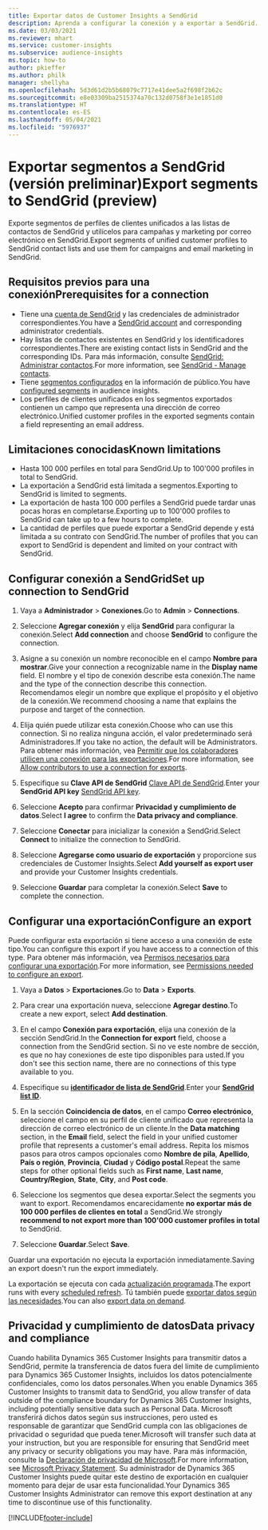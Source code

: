 ```yaml
---
title: Exportar datos de Customer Insights a SendGrid
description: Aprenda a configurar la conexión y a exportar a SendGrid.
ms.date: 03/03/2021
ms.reviewer: mhart
ms.service: customer-insights
ms.subservice: audience-insights
ms.topic: how-to
author: pkieffer
ms.author: philk
manager: shellyha
ms.openlocfilehash: 5d3d61d2b5b68079c7717e41dee5a2f698f2b62c
ms.sourcegitcommit: e8e03309ba2515374a70c132d0758f3e1e1851d0
ms.translationtype: HT
ms.contentlocale: es-ES
ms.lasthandoff: 05/04/2021
ms.locfileid: "5976937"
---
```

# <a name="export-segments-to-sendgrid-preview"></a><span data-ttu-id="23b9b-103">Exportar segmentos a SendGrid (versión preliminar)</span><span class="sxs-lookup"><span data-stu-id="23b9b-103">Export segments to SendGrid (preview)</span></span>

<span data-ttu-id="23b9b-104">Exporte segmentos de perfiles de clientes unificados a las listas de contactos de SendGrid y utilícelos para campañas y marketing por correo electrónico en SendGrid.</span><span class="sxs-lookup"><span data-stu-id="23b9b-104">Export segments of unified customer profiles to SendGrid contact lists and use them for campaigns and email marketing in SendGrid.</span></span> 

## <a name="prerequisites-for-a-connection"></a><span data-ttu-id="23b9b-105">Requisitos previos para una conexión</span><span class="sxs-lookup"><span data-stu-id="23b9b-105">Prerequisites for a connection</span></span>

-   <span data-ttu-id="23b9b-106">Tiene una [cuenta de SendGrid](https://sendgrid.com/) y las credenciales de administrador correspondientes.</span><span class="sxs-lookup"><span data-stu-id="23b9b-106">You have a [SendGrid account](https://sendgrid.com/) and corresponding administrator credentials.</span></span>
-   <span data-ttu-id="23b9b-107">Hay listas de contactos existentes en SendGrid y los identificadores correspondientes.</span><span class="sxs-lookup"><span data-stu-id="23b9b-107">There are existing contact lists in SendGrid and the corresponding IDs.</span></span> <span data-ttu-id="23b9b-108">Para más información, consulte [SendGrid: Administrar contactos](https://sendgrid.com/docs/ui/managing-contacts/create-and-manage-contacts/#manage-contacts).</span><span class="sxs-lookup"><span data-stu-id="23b9b-108">For more information, see [SendGrid - Manage contacts](https://sendgrid.com/docs/ui/managing-contacts/create-and-manage-contacts/#manage-contacts).</span></span>
-   <span data-ttu-id="23b9b-109">Tiene [segmentos configurados](segments.md) en la información de público.</span><span class="sxs-lookup"><span data-stu-id="23b9b-109">You have [configured segments](segments.md) in audience insights.</span></span>
-   <span data-ttu-id="23b9b-110">Los perfiles de clientes unificados en los segmentos exportados contienen un campo que representa una dirección de correo electrónico.</span><span class="sxs-lookup"><span data-stu-id="23b9b-110">Unified customer profiles in the exported segments contain a field representing an email address.</span></span>

## <a name="known-limitations"></a><span data-ttu-id="23b9b-111">Limitaciones conocidas</span><span class="sxs-lookup"><span data-stu-id="23b9b-111">Known limitations</span></span>

- <span data-ttu-id="23b9b-112">Hasta 100 000 perfiles en total para SendGrid.</span><span class="sxs-lookup"><span data-stu-id="23b9b-112">Up to 100'000 profiles in total to SendGrid.</span></span>
- <span data-ttu-id="23b9b-113">La exportación a SendGrid está limitada a segmentos.</span><span class="sxs-lookup"><span data-stu-id="23b9b-113">Exporting to SendGrid is limited to segments.</span></span>
- <span data-ttu-id="23b9b-114">La exportación de hasta 100 000 perfiles a SendGrid puede tardar unas pocas horas en completarse.</span><span class="sxs-lookup"><span data-stu-id="23b9b-114">Exporting up to 100'000 profiles to SendGrid can take up to a few hours to complete.</span></span> 
- <span data-ttu-id="23b9b-115">La cantidad de perfiles que puede exportar a SendGrid depende y está limitada a su contrato con SendGrid.</span><span class="sxs-lookup"><span data-stu-id="23b9b-115">The number of profiles that you can export to SendGrid is dependent and limited on your contract with SendGrid.</span></span>

## <a name="set-up-connection-to-sendgrid"></a><span data-ttu-id="23b9b-116">Configurar conexión a SendGrid</span><span class="sxs-lookup"><span data-stu-id="23b9b-116">Set up connection to SendGrid</span></span>

1. <span data-ttu-id="23b9b-117">Vaya a **Administrador** > **Conexiones**.</span><span class="sxs-lookup"><span data-stu-id="23b9b-117">Go to **Admin** > **Connections**.</span></span>

1. <span data-ttu-id="23b9b-118">Seleccione **Agregar conexión** y elija **SendGrid** para configurar la conexión.</span><span class="sxs-lookup"><span data-stu-id="23b9b-118">Select **Add connection** and choose **SendGrid** to configure the connection.</span></span>

1. <span data-ttu-id="23b9b-119">Asigne a su conexión un nombre reconocible en el campo **Nombre para mostrar**.</span><span class="sxs-lookup"><span data-stu-id="23b9b-119">Give your connection a recognizable name in the **Display name** field.</span></span> <span data-ttu-id="23b9b-120">El nombre y el tipo de conexión describe esta conexión.</span><span class="sxs-lookup"><span data-stu-id="23b9b-120">The name and the type of the connection describe this connection.</span></span> <span data-ttu-id="23b9b-121">Recomendamos elegir un nombre que explique el propósito y el objetivo de la conexión.</span><span class="sxs-lookup"><span data-stu-id="23b9b-121">We recommend choosing a name that explains the purpose and target of the connection.</span></span>

1. <span data-ttu-id="23b9b-122">Elija quién puede utilizar esta conexión.</span><span class="sxs-lookup"><span data-stu-id="23b9b-122">Choose who can use this connection.</span></span> <span data-ttu-id="23b9b-123">Si no realiza ninguna acción, el valor predeterminado será Administradores.</span><span class="sxs-lookup"><span data-stu-id="23b9b-123">If you take no action, the default will be Administrators.</span></span> <span data-ttu-id="23b9b-124">Para obtener más información, vea [Permitir que los colaboradores utilicen una conexión para las exportaciones](connections.md#allow-contributors-to-use-a-connection-for-exports).</span><span class="sxs-lookup"><span data-stu-id="23b9b-124">For more information, see [Allow contributors to use a connection for exports](connections.md#allow-contributors-to-use-a-connection-for-exports).</span></span>

1. <span data-ttu-id="23b9b-125">Especifique su **Clave API de SendGrid** [Clave API de SendGrid](https://sendgrid.com/docs/ui/account-and-settings/api-keys/).</span><span class="sxs-lookup"><span data-stu-id="23b9b-125">Enter your **SendGrid API key** [SendGrid API key](https://sendgrid.com/docs/ui/account-and-settings/api-keys/).</span></span>

1. <span data-ttu-id="23b9b-126">Seleccione **Acepto** para confirmar **Privacidad y cumplimiento de datos**.</span><span class="sxs-lookup"><span data-stu-id="23b9b-126">Select **I agree** to confirm the **Data privacy and compliance**.</span></span>

1. <span data-ttu-id="23b9b-127">Seleccione **Conectar** para inicializar la conexión a SendGrid.</span><span class="sxs-lookup"><span data-stu-id="23b9b-127">Select **Connect** to initialize the connection to SendGrid.</span></span>

1. <span data-ttu-id="23b9b-128">Seleccione **Agregarse como usuario de exportación** y proporcione sus credenciales de Customer Insights.</span><span class="sxs-lookup"><span data-stu-id="23b9b-128">Select **Add yourself as export user** and provide your Customer Insights credentials.</span></span>

1. <span data-ttu-id="23b9b-129">Seleccione **Guardar** para completar la conexión.</span><span class="sxs-lookup"><span data-stu-id="23b9b-129">Select **Save** to complete the connection.</span></span>

## <a name="configure-an-export"></a><span data-ttu-id="23b9b-130">Configurar una exportación</span><span class="sxs-lookup"><span data-stu-id="23b9b-130">Configure an export</span></span>

<span data-ttu-id="23b9b-131">Puede configurar esta exportación si tiene acceso a una conexión de este tipo.</span><span class="sxs-lookup"><span data-stu-id="23b9b-131">You can configure this export if you have access to a connection of this type.</span></span> <span data-ttu-id="23b9b-132">Para obtener más información, vea [Permisos necesarios para configurar una exportación](export-destinations.md#set-up-a-new-export).</span><span class="sxs-lookup"><span data-stu-id="23b9b-132">For more information, see [Permissions needed to configure an export](export-destinations.md#set-up-a-new-export).</span></span>

1. <span data-ttu-id="23b9b-133">Vaya a **Datos** > **Exportaciones**.</span><span class="sxs-lookup"><span data-stu-id="23b9b-133">Go to **Data** > **Exports**.</span></span>

1. <span data-ttu-id="23b9b-134">Para crear una exportación nueva, seleccione **Agregar destino**.</span><span class="sxs-lookup"><span data-stu-id="23b9b-134">To create a new export, select **Add destination**.</span></span>

1. <span data-ttu-id="23b9b-135">En el campo **Conexión para exportación**, elija una conexión de la sección SendGrid.</span><span class="sxs-lookup"><span data-stu-id="23b9b-135">In the **Connection for export** field, choose a connection from the SendGrid section.</span></span> <span data-ttu-id="23b9b-136">Si no ve este nombre de sección, es que no hay conexiones de este tipo disponibles para usted.</span><span class="sxs-lookup"><span data-stu-id="23b9b-136">If you don't see this section name, there are no connections of this type available to you.</span></span>

1. <span data-ttu-id="23b9b-137">Especifique su **[identificador de lista de SendGrid](https://sendgrid.com/docs/ui/managing-contacts/create-and-manage-contacts/#manage-contacts)**.</span><span class="sxs-lookup"><span data-stu-id="23b9b-137">Enter your **[SendGrid list ID](https://sendgrid.com/docs/ui/managing-contacts/create-and-manage-contacts/#manage-contacts)**.</span></span>

1. <span data-ttu-id="23b9b-138">En la sección **Coincidencia de datos**, en el campo **Correo electrónico**, seleccione el campo en su perfil de cliente unificado que representa la dirección de correo electrónico de un cliente.</span><span class="sxs-lookup"><span data-stu-id="23b9b-138">In the **Data matching** section, in the **Email** field, select the field in your unified customer profile that represents a customer's email address.</span></span> <span data-ttu-id="23b9b-139">Repita los mismos pasos para otros campos opcionales como **Nombre de pila**, **Apellido**, **País o región**, **Provincia**, **Ciudad** y **Código postal**.</span><span class="sxs-lookup"><span data-stu-id="23b9b-139">Repeat the same steps for other optional fields such as **First name**, **Last name**, **Country/Region**, **State**, **City**, and **Post code**.</span></span>

1. <span data-ttu-id="23b9b-140">Seleccione los segmentos que desea exportar.</span><span class="sxs-lookup"><span data-stu-id="23b9b-140">Select the segments you want to export.</span></span> <span data-ttu-id="23b9b-141">Recomendamos encarecidamente **no exportar más de 100 000 perfiles de clientes en total** a SendGrid.</span><span class="sxs-lookup"><span data-stu-id="23b9b-141">We strongly **recommend to not export more than 100'000 customer profiles in total** to SendGrid.</span></span> 

1. <span data-ttu-id="23b9b-142">Seleccione **Guardar**.</span><span class="sxs-lookup"><span data-stu-id="23b9b-142">Select **Save**.</span></span>

<span data-ttu-id="23b9b-143">Guardar una exportación no ejecuta la exportación inmediatamente.</span><span class="sxs-lookup"><span data-stu-id="23b9b-143">Saving an export doesn't run the export immediately.</span></span>

<span data-ttu-id="23b9b-144">La exportación se ejecuta con cada [actualización programada](system.md#schedule-tab).</span><span class="sxs-lookup"><span data-stu-id="23b9b-144">The export runs with every [scheduled refresh](system.md#schedule-tab).</span></span> <span data-ttu-id="23b9b-145">Tú también puede [exportar datos según las necesidades](export-destinations.md#run-exports-on-demand).</span><span class="sxs-lookup"><span data-stu-id="23b9b-145">You can also [export data on demand](export-destinations.md#run-exports-on-demand).</span></span> 

## <a name="data-privacy-and-compliance"></a><span data-ttu-id="23b9b-146">Privacidad y cumplimiento de datos</span><span class="sxs-lookup"><span data-stu-id="23b9b-146">Data privacy and compliance</span></span>

<span data-ttu-id="23b9b-147">Cuando habilita Dynamics 365 Customer Insights para transmitir datos a SendGrid, permite la transferencia de datos fuera del límite de cumplimiento para Dynamics 365 Customer Insights, incluidos los datos potencialmente confidenciales, como los datos personales.</span><span class="sxs-lookup"><span data-stu-id="23b9b-147">When you enable Dynamics 365 Customer Insights to transmit data to SendGrid, you allow transfer of data outside of the compliance boundary for Dynamics 365 Customer Insights, including potentially sensitive data such as Personal Data.</span></span> <span data-ttu-id="23b9b-148">Microsoft transferirá dichos datos según sus instrucciones, pero usted es responsable de garantizar que SendGrid cumpla con las obligaciones de privacidad o seguridad que pueda tener.</span><span class="sxs-lookup"><span data-stu-id="23b9b-148">Microsoft will transfer such data at your instruction, but you are responsible for ensuring that SendGrid meet any privacy or security obligations you may have.</span></span> <span data-ttu-id="23b9b-149">Para más información, consulte la [Declaración de privacidad de Microsoft](https://go.microsoft.com/fwlink/?linkid=396732).</span><span class="sxs-lookup"><span data-stu-id="23b9b-149">For more information, see [Microsoft Privacy Statement](https://go.microsoft.com/fwlink/?linkid=396732).</span></span>
<span data-ttu-id="23b9b-150">Su administrador de Dynamics 365 Customer Insights puede quitar este destino de exportación en cualquier momento para dejar de usar esta funcionalidad.</span><span class="sxs-lookup"><span data-stu-id="23b9b-150">Your Dynamics 365 Customer Insights Administrator can remove this export destination at any time to discontinue use of this functionality.</span></span>


[!INCLUDE[footer-include](../includes/footer-banner.md)]